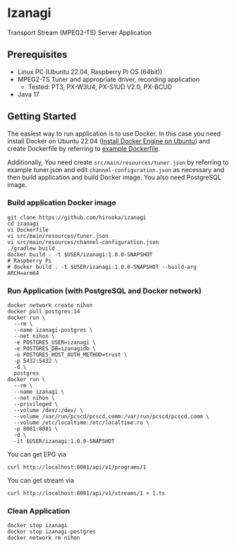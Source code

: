 # Izanagi

Transport Stream (MPEG2-TS) Server Application

## Prerequisites

- Linux PC (Ubuntu 22.04, Raspberry Pi OS (64bit))
- MPEG2-TS Tuner and appropriate driver, recording application
  - Tested: PT3, PX-W3U4, PX-S1UD V2.0, PX-BCUD
- Java 17

## Getting Started

The easiest way to run application is to use Docker. In this case you need install Docker on Ubuntu 22.04 ([Install Docker Engine on Ubuntu](https://docs.docker.com/engine/install/ubuntu/)) and create Dockerfile by referring to [example Dockerfile](Dockerfile.example).

Additionally, You need create `src/main/resources/tuner.json` by referring to example tuner.json and edit `channel-configuration.json` as necessary and then build application and build Docker image. You also need PostgreSQL image.

### Build application Docker image

```
git clone https://github.com/hirooka/izanagi
cd izanagi
vi Dockerfile
vi src/main/resources/tuner.json
vi src/main/resources/channel-configuration.json
./gradlew build
docker build . -t $USER/izanagi:1.0.0-SNAPSHOT
# Raspberry Pi
# docker build . -t $USER/izanagi:1.0.0-SNAPSHOT --build-arg ARCH=arm64
```

### Run Application (with PostgreSQL and Docker network)
```
docker network create nihon
docker pull postgres:14
docker run \
  --rm \
  --name izanagi-postgres \
  --net nihon \
  -e POSTGRES_USER=izanagi \
  -e POSTGRES_DB=izanagidb \
  -e POSTGRES_HOST_AUTH_METHOD=trust \
  -p 5432:5432 \
  -d \
  postgres
docker run \
  --rm \
  --name izanagi \
  --net nihon \
  --privileged \
  --volume /dev/:/dev/ \
  --volume /var/run/pcscd/pcscd.comm:/var/run/pcscd/pcscd.comm \
  --volume /etc/localtime:/etc/localtime:ro \
  -p 8081:8081 \
  -d \
  -it $USER/izanagi:1.0.0-SNAPSHOT
```

You can get EPG via

```
curl http://localhost:8081/api/v1/programs/1
```

You can get stream via 

```
curl http://localhost:8081/api/v1/streams/1 > 1.ts
```

### Clean Application

```
docker stop izanagi
docker stop izanagi-postgres
docker network rm nihon
```
